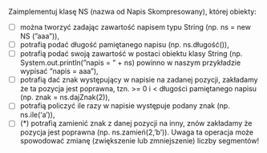 Zaimplementuj klasę NS (nazwa od Napis Skompresowany), której obiekty:
- [ ] można tworzyć zadając zawartość napisem typu String (np. ns = new NS (”aaa”)),
- [ ] potrafią podać długość pamiętanego napisu (np. ns.długość()),
- [ ] potrafią podać swoją zawartość w postaci obiektu klasy String (np. System.out.println(”napis = ” + ns)
powinno w naszym przykładzie wypisać ”napis = aaa”),
- [ ] potrafią dać znak występujący w napisie na zadanej pozycji, zakładamy że ta pozycja jest poprawna,
tzn. >= 0 i < długości pamiętanego napisu (np. znak = ns.dajZnak(2)),
- [ ] potrafią policzyć ile razy w napisie występuje podany znak (np. ns.ile(‘a’)),
- [ ] (*) potrafią zamienić znak z danej pozycji na inny, znów zakładamy że pozycja jest poprawna (np.
ns.zamień(2,’b’)). Uwaga ta operacja może spowodować zmianę (zwiększenie lub zmniejszenie)
liczby segmentów!
